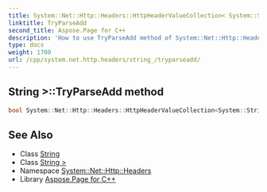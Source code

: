 ```yaml
---
title: System::Net::Http::Headers::HttpHeaderValueCollection< System::String >::TryParseAdd method
linktitle: TryParseAdd
second_title: Aspose.Page for C++
description: 'How to use TryParseAdd method of System::Net::Http::Headers::HttpHeaderValueCollection< System::String > class in C++.'
type: docs
weight: 1700
url: /cpp/system.net.http.headers/string_/tryparseadd/
---
```

## String >::TryParseAdd method




```cpp
bool System::Net::Http::Headers::HttpHeaderValueCollection<System::String>::TryParseAdd(String input)
```

## See Also

* Class [String](../../../system/string/)
* Class [String >](../)
* Namespace [System::Net::Http::Headers](../../)
* Library [Aspose.Page for C++](../../../)
